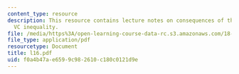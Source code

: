 ```yaml
---
content_type: resource
description: This resource contains lecture notes on consequences of the generalized
  VC inequality.
file: /media/https%3A/open-learning-course-data-rc.s3.amazonaws.com/18-465-topics-in-statistics-statistical-learning-theory-spring-2007/f0a4b47ae6599c982610c180c0121d9e_l16.pdf
file_type: application/pdf
resourcetype: Document
title: l16.pdf
uid: f0a4b47a-e659-9c98-2610-c180c0121d9e
---
```

